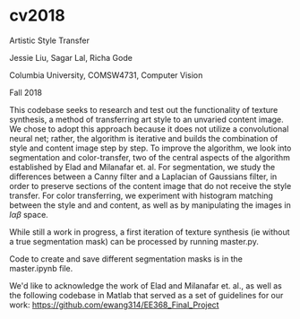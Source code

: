 # cv2018
Artistic Style Transfer

Jessie Liu, Sagar Lal, Richa Gode

Columbia University, COMSW4731, Computer Vision

Fall 2018

This codebase seeks to research and test out the functionality of texture synthesis, a method of transferring art style to an unvaried content image. We chose to adopt this approach because it does not utilize a convolutional neural net; rather, the algorithm is iterative and builds the combination of style and content image step by step. To improve the algorithm, we look into segmentation and color-transfer, two of the central aspects of the algorithm established by Elad and Milanafar et. al. For segmentation, we study the differences between a Canny filter and a Laplacian of Gaussians filter, in order to preserve sections of the content image that do not receive the style transfer. For color transferring, we experiment with histogram matching between the style and and content, as well as by manipulating the images in $l\alpha\beta$ space.

While still a work in progress, a first iteration of texture synthesis (ie without a true segmentation mask) can be processed by running master.py.

Code to create and save different segmentation masks is in the master.ipynb file.

We'd like to acknowledge the work of Elad and Milanafar et. al., as well as the following codebase in Matlab that served as a set of guidelines for our work: https://github.com/ewang314/EE368_Final_Project
